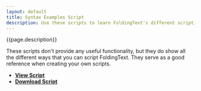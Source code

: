 ```yaml
---
layout: default
title: Syntax Examples Script
description: Use these scripts to learn FoldingText's different scripting syntaxes.
---
```


{{page.description}}

These scripts don't provide any useful functionality, but they do show all the different ways that you can script FoldingText. They serve as a good reference when creating your own scripts.

- [**View Script**](https://gist.github.com/4074142)
- [**Download Script**](https://gist.github.com/gists/4074142/download)
